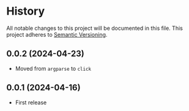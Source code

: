 # History

All notable changes to this project will be documented in this file. This project adheres to [Semantic Versioning](http://semver.org/).


## 0.0.2 (2024-04-23)

- Moved from `argparse` to `click`

## 0.0.1 (2024-04-16)

- First release

